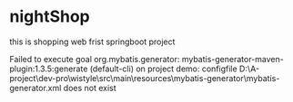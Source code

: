 # nightShop
this is shopping web
frist
springboot  project


Failed to execute goal 
org.mybatis.generator:
mybatis-generator-maven-plugin:1.3.5:generate (default-cli) on project demo: configfile 
D:\A-project\dev-pro\wistyle\src\main\resources\mybatis-generator\mybatis-generator.xml does not exist
